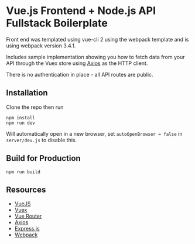 # Vue.js Frontend + Node.js API Fullstack Boilerplate

Front end was templated using vue-cli 2 using the webpack template and is using webpack version 3.4.1.

Includes sample implementation showing you how to fetch data from your API through the Vuex store using [Axios](https://github.com/axios/axios) as the HTTP client.

There is no authentication in place - all API routes are public.

## Installation

Clone the repo then run

```
npm install
npm run dev
```

Will automatically open in a new browser, set `autoOpenBrowser = false` in `server/dev.js` to disable this.

## Build for Production

```
npm run build
```

## Resources
- [VueJS](https://github.com/vuejs/vue)
- [Vuex](https://github.com/vuejs/vuex)
- [Vue Router](https://github.com/vuejs/vue-router)
- [Axios](https://github.com/axios/axios)
- [Express.js](https://expressjs.com/)
- [Webpack](https://webpack.js.org/)